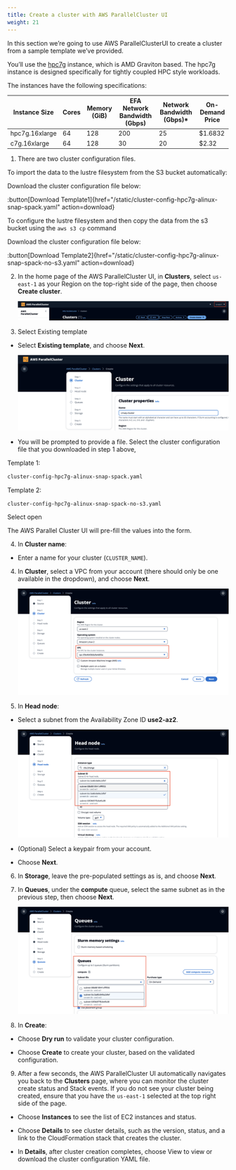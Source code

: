 ```yaml
---
title: Create a cluster with AWS ParallelCluster UI
weight: 21
--- 
```


In this section we’re going to use AWS ParallelClusterUI to create a cluster from a sample template we’ve provided.

You’ll use the [hpc7g](https://aws.amazon.com/ec2/instance-types/hpc7g/) instance, which is AMD Graviton based. The hpc7g instance is designed specifically for tightly coupled HPC style workloads.

The instances have the following specifications:

| Instance Size  | Cores | Memory (GiB) | EFA Network Bandwidth (Gbps) | Network Bandwidth (Gbps)* | On-Demand Price |
| -------------- | ----- | ------------ | ---------------------------- | ------------------------- | --------------- |
| hpc7g.16xlarge | 64    | 128          | 200                          | 25                        | $1.6832           |
| c7g.16xlarge   | 64    | 128          | 30                           | 20                        | $2.32       |

1. There are two cluster configuration files. 

To import the data to the lustre filesystem from the S3 bucket automatically:

Download the cluster configuration file below:

:button[Download Template1]{href="/static/cluster-config-hpc7g-alinux-snap-spack.yaml" action=download}

To configure the lustre filesystem and then copy the data from the s3 bucket using the `aws s3 cp` command

Download the cluster configuration file below:

:button[Download Template2]{href="/static/cluster-config-hpc7g-alinux-snap-spack-no-s3.yaml" action=download}


2. In the home page of the AWS ParallelCluster UI, in **Clusters**, select `us-east-1` as your Region on the top-right side of the page, then choose **Create cluster**.

    ![Create cluster - Region](/static/images/1-createcluster-region.png)


3. Select Existing template

* Select **Existing template**, and choose **Next**.

    ![Create cluster - name](/static/images/1-createcluster-name.png)


* You will be prompted to provide a file. Select the cluster configuration file that you downloaded in step 1 above, 

Template 1:

```csh
cluster-config-hpc7g-alinux-snap-spack.yaml
``` 

Template 2:

```csh
cluster-config-hpc7g-alinux-snap-spack-no-s3.yaml
```

Select open

The AWS Parallel Cluster UI will pre-fill the values into the form.



4. In **Cluster name**:

* Enter a name for your cluster (`CLUSTER_NAME`).


4. In **Cluster**, select a VPC from your account (there should only be one available in the dropdown), and choose **Next**. 

    ![Create cluster - VPC](/static/images/1-createcluster-vpc.png)

5. In **Head node**:

* Select a subnet from the Availability Zone ID **use2-az2**.
   
    ![Create cluster - subnet](/static/images/1-createcluster-subnet.png)

* (Optional) Select a keypair from your account. 

* Choose **Next**.

6. In **Storage**, leave the pre-populated settings as is, and choose **Next**.

7. In **Queues**, under the **compute** queue, select the same subnet as in the previous step, then choose **Next**.

    ![Create cluster - queue subnet](/static/images/1-createcluster-queuesubnet.png)

8. In **Create**:

* Choose **Dry run** to validate your cluster configuration. 

* Choose **Create** to create your cluster, based on the validated configuration. 

9. After a few seconds, the AWS ParallelCluster UI automatically navigates you back to the **Clusters** page, where you can monitor the cluster create status and Stack events. If you do not see your cluster being created, ensure that you have the `us-east-1` selected at the top right side of the page. 

* Choose **Instances** to see the list of EC2 instances and status.

* Choose **Details** to see cluster details, such as the version, status, and a link to the CloudFormation stack that creates the cluster.

* In **Details**, after cluster creation completes, choose View to view or download the cluster configuration YAML file.
